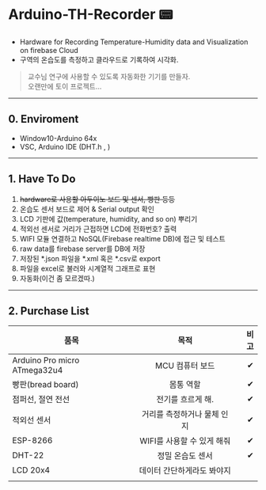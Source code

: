 # Arduino-TH-Recorder 📟
- Hardware for Recording Temperature-Humidity data and Visualization on firebase Cloud  
- 구역의 온습도를 측정하고 클라우드로 기록하여 시각화.    


>교수님 연구에 사용할 수 있도록 자동화한 기기를 만들자.  
>오랜만에 토이 프로젝트...       

--------------------------------------------------------    
## 0. Enviroment

- Window10-Arduino 64x
- VSC, Arduino IDE (DHT.h , )        
--------------------------------------------------------    


## 1. Have To Do
1. ~~hardware로 사용할 아두이노 보드 및 센서, 빵판 등등~~  
2. 온습도 센서 보드로 제어 & Serial output 확인  
3. LCD 기판에 값(temperature, humidity, and so on) 뿌리기  
4. 적외선 센서로 거리가 근접하면 LCD에 전화번호? 출력  
5. WIFI 모듈 연결하고 NoSQL(Firebase realtime DB)에 접근 및 테스트  
6. raw data를 firebase server를 DB에 저장  
7. 저장된 \*.json 파일을 \*.xml 혹은 \*.csv로 export  
8. 파일을 excel로 불러와 시계열적 그래프로 표현  
9. 자동화(이건 좀 모르겠따.)         

--------------------------------------------------------    

    
## 2. Purchase List
| 품목 | 목적 | 비고 |
|---|:---:|---:|
| Arduino Pro micro ATmega32u4 | MCU 컴퓨터 보드 | ✔ |
| 빵판(bread board) | 몸통 역할 | ✔ |
| 점퍼선, 절연 전선 | 전기를 흐르게 해. | ✔ |
| 적외선 센서 | 거리를 측정하거나 물체 인지 | ✔ |
| ESP-8266  | WIFI를 사용할 수 있게 해줘 | ✔ |
| DHT-22 | 정밀 온습도 센서  | ✔ |
| LCD 20x4 | 데이터 간단하게라도 봐야지 |  |
| | |
